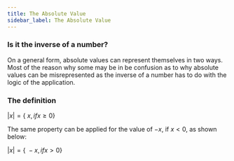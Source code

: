 ```yaml
---
title: The Absolute Value
sidebar_label: The Absolute Value
---
```


### Is it the inverse of a number?

On a general form, absolute values can represent themselves in two ways. Most of the reason why some may be in be confusion as to why absolute values can be misrepresented as the inverse of a number has to do with the logic of the application.

### The definition

$|x| = \Biggl\{\ x, if x \geq 0 \Biggl\}$

The same property can be applied for the value of $-x$, if $x < 0$, as shown below:

$|x| = \Biggl\{\ -x, if x > 0 \Biggl\}$



